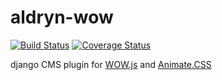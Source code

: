 # aldryn-wow

[![Build Status](https://travis-ci.org/narayanaditya95/aldryn-wow.svg)](https://travis-ci.org/narayanaditya95/aldryn-wow)
[![Coverage Status](https://coveralls.io/repos/narayanaditya95/aldryn-wow/badge.svg)](https://coveralls.io/r/narayanaditya95/aldryn-wow)

django CMS plugin for [WOW.js](http://mynameismatthieu.com/WOW/) and [Animate.CSS](http://daneden.github.io/animate.css/)
